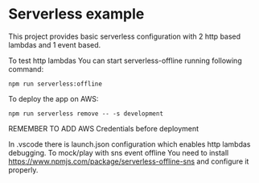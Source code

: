# Serverless example
This project provides basic serverless configuration with 2 http based lambdas and 1 event based.

To test http lambdas You can start serverless-offline
running following command:
```
npm run serverless:offline
```

To deploy the app on AWS:
```
npm run serverless remove -- -s development
```

REMEMBER TO ADD AWS Credentials before deployment

In .vscode there is launch.json configuration which enables http lambdas debugging. To mock/play with sns event offline You need to install https://www.npmjs.com/package/serverless-offline-sns and configure it properly.